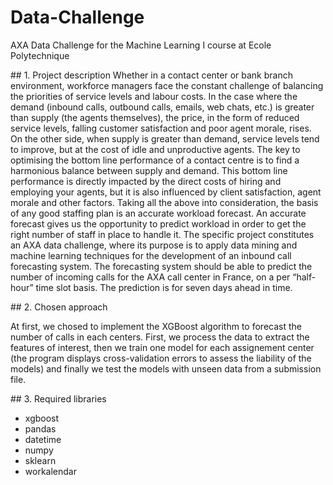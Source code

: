# Data-Challenge
AXA Data Challenge for the Machine Learning I course at Ecole Polytechnique 

## 1. Project description
Whether in a contact center or bank branch environment, workforce managers face the constant challenge of balancing the priorities of service levels and labour costs. In the case where the demand (inbound calls, outbound calls, emails, web chats, etc.) is greater than supply (the agents themselves), the price, in the form of reduced service levels, falling customer satisfaction and poor agent morale, rises. On the other side, when supply is greater than demand, service levels tend to improve, but at the cost of idle and unproductive agents. The key to optimising the bottom line performance of a contact centre is to find a harmonious balance between supply and demand. This bottom line performance is directly impacted by the direct costs of hiring and employing your agents, but it is also influenced by client satisfaction, agent morale and other factors. Taking all the above into consideration, the basis of any good staffing plan is an accurate workload forecast. An accurate forecast gives us the opportunity to predict workload in order to get the right number of staff in place to handle it.
The specific project constitutes an AXA data challenge, where its purpose is to apply data mining
and machine learning techniques for the development of an inbound call forecasting system. The forecasting system should be able to predict the number of incoming calls for the AXA call center in France, on a per “half-hour” time slot basis. The prediction is for seven days ahead in time.

## 2. Chosen approach

At first, we chosed to implement the XGBoost algorithm to forecast the number of calls in each centers. First, we process the data to extract the features of interest, then we train one model for each assignement center (the program displays cross-validation errors to assess the liability of the models) and finally we test the models with unseen data from a submission file.

## 3. Required libraries 

- xgboost
- pandas
- datetime
- numpy
- sklearn
- workalendar
